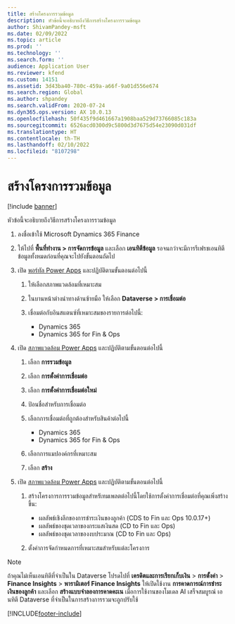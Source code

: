 ```yaml
---
title: สร้างโครงการรวมข้อมูล
description: หัวข้อนี้จะอธิบายถึงวิธีการสร้างโครงการรวมข้อมูล
author: ShivamPandey-msft
ms.date: 02/09/2022
ms.topic: article
ms.prod: ''
ms.technology: ''
ms.search.form: ''
audience: Application User
ms.reviewer: kfend
ms.custom: 14151
ms.assetid: 3d43ba40-780c-459a-a66f-9a01d556e674
ms.search.region: Global
ms.author: shpandey
ms.search.validFrom: 2020-07-24
ms.dyn365.ops.version: AX 10.0.13
ms.openlocfilehash: 50f435f9d461667a1908baa529d73766085c183a
ms.sourcegitcommit: 6526acd0300d9c5800d3d7675d54e23090d031df
ms.translationtype: HT
ms.contentlocale: th-TH
ms.lasthandoff: 02/10/2022
ms.locfileid: "8107298"
---
```

# <a name="create-a-data-integration-project"></a>สร้างโครงการรวมข้อมูล

[!include [banner](../includes/banner.md)]

หัวข้อนี้จะอธิบายถึงวิธีการสร้างโครงการรวมข้อมูล

1. ลงชื่อเข้าใช้ Microsoft Dynamics 365 Finance
2. ให้ไปที่ **พื้นที่ทำงาน \> การจัดการข้อมูล** และเลือก **เอนทิตีข้อมูล** รอจนกว่าจะมีการรีเฟรชเอนทิตีข้อมูลทั้งหมดก่อนที่คุณจะไปยังขั้นตอนถัดไป
3. เปิด [พอร์ทัล Power Apps](https://make.powerapps.com/) และปฏิบัติตามขั้นตอนต่อไปนี้

    1. ให้เลือกสภาพแวดล้อมที่เหมาะสม
    2. ในบานหน้าต่างนำทางด้านซ้ายมือ ให้เลือก **Dataverse \> การเชื่อมต่อ**
    3. เชื่อมต่อกับอินสแตนซ์ที่เหมาะสมของรายการต่อไปนี้:

        - Dynamics 365
        - Dynamics 365 for Fin & Ops

4. เปิด [สภาพแวดล้อม Power Apps](https://admin.powerapps.com/environments) และปฏิบัติตามขั้นตอนต่อไปนี้

    1. เลือก **การรวมข้อมูล**
    2. เลือก **การตั้งค่าการเชื่อมต่อ**
    3. เลือก **การตั้งค่าการเชื่อมต่อใหม่**
    4. ป้อนชื่อสำหรับการเชื่อมต่อ
    5. เลือกการเชื่อมต่อที่ถูกต้องสำหรับสินค้าต่อไปนี้

        - Dynamics 365
        - Dynamics 365 for Fin & Ops

    6. เลือกการแมปองค์กรที่เหมาะสม
    7. เลือก **สร้าง**

5. เปิด [สภาพแวดล้อม Power Apps](https://admin.powerapps.com/environments) และปฏิบัติตามขั้นตอนต่อไปนี้  

    1. สร้างโครงการการรวมข้อมูลสำหรัเทมเพลตต่อไปนี้โดยใช้การตั้งค่าการเชื่อมต่อที่คุณเพิ่งสร้างขึ้น:

        - ผลลัพธ์เชิงลึกของการชำระเงินของลูกค้า (CDS to Fin และ Ops 10.0.17+)
        - ผลลัพธ์ของชุดเวลาของกระแสเงินสด (CD to Fin และ Ops)
        - ผลลัพธ์ของชุดเวลาของงบประมาณ (CD to Fin และ Ops)

    2. ตั้งค่าการจัดกำหนดการที่เหมาะสมสำหรับแต่ละโครงการ

> [!NOTE]
> ถ้าคุณไม่เห็นเอนทิตีที่จำเป็นใน Dataverse โปรดไปที่ **เครดิตและการเรียกเก็บเงิน** > **การตั้งค่า** > **Finance Insights** > **พารามิเตอร์ Finance Insights** ให้เปิดใช้งาน **การคาดการณ์การชำระเงินของลูกค้า** และเลือก **สร้างแบบจำลองการคาดคะเน** เมื่อการใช้งานของโมเดล AI เสร็จสมบูรณ์ เอนทิตี Dataverse ที่จำเป็นในการสร้างการรวมจะถูกปรับใช้

[!INCLUDE[footer-include](../../includes/footer-banner.md)]
